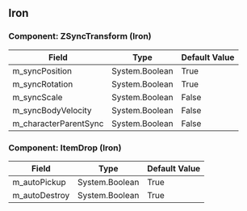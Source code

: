 ## Iron

### Component: ZSyncTransform (Iron)

|Field|Type|Default Value|
|-----|----|-------------|
|m_syncPosition|System.Boolean|True|
|m_syncRotation|System.Boolean|True|
|m_syncScale|System.Boolean|False|
|m_syncBodyVelocity|System.Boolean|False|
|m_characterParentSync|System.Boolean|False|

### Component: ItemDrop (Iron)

|Field|Type|Default Value|
|-----|----|-------------|
|m_autoPickup|System.Boolean|True|
|m_autoDestroy|System.Boolean|True|

